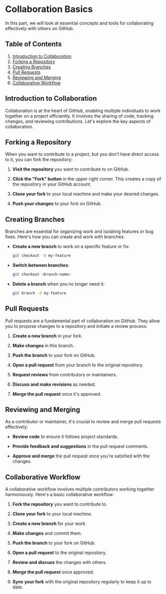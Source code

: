 # Collaboration Basics

In this part, we will look at essential concepts and tools for collaborating effectively with others on GitHub.

## Table of Contents

1. [Introduction to Collaboration](#introduction-to-collaboration)
2. [Forking a Repository](#forking-a-repository)
3. [Creating Branches](#creating-branches)
4. [Pull Requests](#pull-requests)
5. [Reviewing and Merging](#reviewing-and-merging)
6. [Collaborative Workflow](#collaborative-workflow)

## Introduction to Collaboration

Collaboration is at the heart of GitHub, enabling multiple individuals to work together on a project efficiently. It involves the sharing of code, tracking changes, and reviewing contributions. Let's explore the key aspects of collaboration.

## Forking a Repository

When you want to contribute to a project, but you don't have direct access to it, you can fork the repository:

1. **Visit the repository** you want to contribute to on GitHub.

2. **Click the "Fork" button** in the upper right corner. This creates a copy of the repository in your GitHub account.

3. **Clone your fork** to your local machine and make your desired changes.

4. **Push your changes** to your fork on GitHub.

## Creating Branches

Branches are essential for organizing work and isolating features or bug fixes. Here's how you can create and work with branches:

- **Create a new branch** to work on a specific feature or fix:

   ```bash
   git checkout -b my-feature
   ```

- **Switch between branches**:

   ```bash
   git checkout <branch-name>
   ```

- **Delete a branch** when you no longer need it:

   ```bash
   git branch -d my-feature
   ```

## Pull Requests

Pull requests are a fundamental part of collaboration on GitHub. They allow you to propose changes to a repository and initiate a review process:

1. **Create a new branch** in your fork.

2. **Make changes** in this branch.

3. **Push the branch** to your fork on GitHub.

4. **Open a pull request** from your branch to the original repository.

5. **Request reviews** from contributors or maintainers.

6. **Discuss and make revisions** as needed.

7. **Merge the pull request** once it's approved.

## Reviewing and Merging

As a contributor or maintainer, it's crucial to review and merge pull requests effectively:

- **Review code** to ensure it follows project standards.

- **Provide feedback and suggestions** in the pull request comments.

- **Approve and merge** the pull request once you're satisfied with the changes.

## Collaborative Workflow

A collaborative workflow involves multiple contributors working together harmoniously. Here's a basic collaborative workflow:

1. **Fork the repository** you want to contribute to.

2. **Clone your fork** to your local machine.

3. **Create a new branch** for your work.

4. **Make changes** and commit them.

5. **Push the branch** to your fork on GitHub.

6. **Open a pull request** to the original repository.

7. **Review and discuss** the changes with others.

8. **Merge the pull request** once approved.

9. **Sync your fork** with the original repository regularly to keep it up to date.
